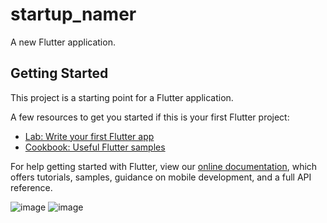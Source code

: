 # startup_namer

A new Flutter application.

## Getting Started

This project is a starting point for a Flutter application.

A few resources to get you started if this is your first Flutter project:

- [Lab: Write your first Flutter app](https://flutter.dev/docs/get-started/codelab)
- [Cookbook: Useful Flutter samples](https://flutter.dev/docs/cookbook)

For help getting started with Flutter, view our
[online documentation](https://flutter.dev/docs), which offers tutorials,
samples, guidance on mobile development, and a full API reference.


![image](https://user-images.githubusercontent.com/13410352/113728374-0485c780-9731-11eb-9260-35921d303478.png)
![image](https://user-images.githubusercontent.com/13410352/113728454-15ced400-9731-11eb-8d00-4a1ea32a46f2.png)
